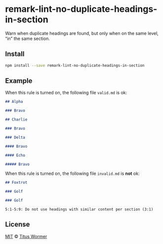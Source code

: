 <!--This file is generated-->

# remark-lint-no-duplicate-headings-in-section

Warn when duplicate headings are found,
but only when on the same level, “in”
the same section.

## Install

```sh
npm install --save remark-lint-no-duplicate-headings-in-section
```

## Example

When this rule is turned on, the following file
`valid.md` is ok:

```markdown
## Alpha

### Bravo

## Charlie

### Bravo

### Delta

#### Bravo

#### Echo

##### Bravo
```

When this rule is turned on, the following file
`invalid.md` is **not** ok:

```markdown
## Foxtrot

### Golf

### Golf
```

```text
5:1-5:9: Do not use headings with similar content per section (3:1)
```

## License

[MIT](https://github.com/wooorm/remark-lint/blob/master/LICENSE) © [Titus Wormer](http://wooorm.com)
